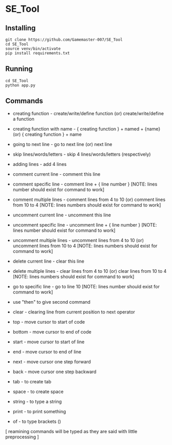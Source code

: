 # SE_Tool

## Installing
```
git clone https://github.com/Gamemaster-007/SE_Tool
cd SE_Tool
source venv/bin/activate
pip install requirements.txt
```
## Running
```
cd SE_Tool
python app.py
```

## Commands

-   creating function           -  create/write/define function (or) create/write/define a function
-   creating function with name - { creating function } + named + {name} (or) { creating function } + name
-   going to next line          -  go to next line (or) next line
-   skip lines/words/letters    -  skip 4 lines/words/letters (respectively)
-   adding lines                -  add 4 lines
-   comment current line        - comment this line
-   comment specific line       - comment line + { line number } [NOTE: lines number should exist for command to work]
-   comment multiple lines      - comment lines from 4 to 10 (or) comment lines from 10 to 4 [NOTE: lines numbers should exist for command to work]
-   uncomment current line      - uncomment this line
-   uncomment specific line     - uncomment line + { line number } [NOTE: lines number should exist for command to work]
-   uncomment multiple lines    - uncomment lines from 4 to 10 (or) uncomment lines from 10 to 4 [NOTE: lines numbers should exist for command to work]
-   delete current line         - clear this line
-   delete multiple lines       -  clear lines from 4 to 10 (or) clear lines from 10 to 4 [NOTE: lines numbers should exist for command to work]
-   go to specific line         -  go to line 10 [NOTE: lines number should exist for command to work]

-   use "then" to give second command
-   clear                       -  clearing line from current position to next operator
-   top                         -  move cursor to start of code
-   bottom                      -  move cursor to end of code
-   start                       -  move cursor to start of line
-   end                         -  move cursor to end of line
-   next                        -  move cursor one step forward
-   back                        -  move cursor one step backward
-   tab                         -  to create tab
-   space                       -  to create space
-   string                      -  to type a string
-   print                       -  to print something
-   of                          -  to type brackets ()

[ reamining commands will be typed as they are said with little preprocessing ]

